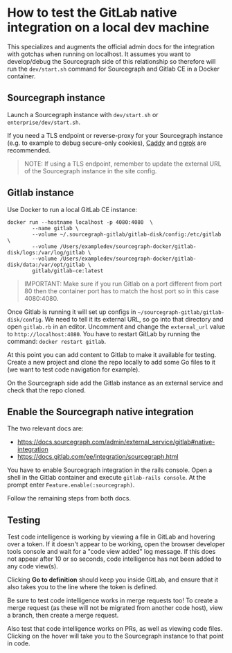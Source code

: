 # How to test the GitLab native integration on a local dev machine

This specializes and augments the official admin docs for the integration with gotchas when running on localhost.
It assumes you want to develop/debug the Sourcegraph side of this relationship so therefore will run the `dev/start.sh`
command for Sourcegraph and Gitlab CE in a Docker container.

## Sourcegraph instance

Launch a Sourcegraph instance with `dev/start.sh` or `enterprise/dev/start.sh`.

If you need a TLS endpoint or reverse-proxy for your Sourcegraph instance (e.g. to example to debug secure-only cookies), [Caddy](https://caddyserver.com/) and
[ngrok](https://dashboard.ngrok.com/get-started) are recommended.

> NOTE: If using a TLS endpoint, remember to update the external URL of the Sourcegraph instance in the site config.

## Gitlab instance

Use Docker to run a local GitLab CE instance:

```shell script
docker run --hostname localhost -p 4080:4080  \
        --name gitlab \
        --volume ~/.sourcegraph-gitlab/gitlab-disk/config:/etc/gitlab \
        --volume /Users/exampledev/sourcegraph-docker/gitlab-disk/logs:/var/log/gitlab \
        --volume /Users/exampledev/sourcegraph-docker/gitlab-disk/data:/var/opt/gitlab \
        gitlab/gitlab-ce:latest
```

> IMPORTANT: Make sure if you run Gitlab on a port different from port 80 then the container port has to match the host port
> so in this case 4080:4080.

Once Gitlab is running it will set up configs in `~/sourcegraph-gitlab/gitlab-disk/config`. We need to tell it
its external URL, so go into that directory and open `gitlab.rb` in an editor. Uncomment and change the `external_url` value to `http://localhost:4080`.
You have to restart GitLab by running the command: `docker restart gitlab`.

At this point you can add content to Gitlab to make it available for testing. Create a new project and clone the repo
locally to add some Go files to it (we want to test code navigation for example).

On the Sourcegraph side add the Gitlab instance as an external service and check that the repo cloned.

## Enable the Sourcegraph native integration

The two relevant docs are:

- https://docs.sourcegraph.com/admin/external_service/gitlab#native-integration
- https://docs.gitlab.com/ee/integration/sourcegraph.html

You have to enable Sourcegraph integration in the rails console. Open a shell in the Gitlab container and execute `gitlab-rails console`.
At the prompt enter `Feature.enable(:sourcegraph)`.

Follow the remaining steps from both docs.

## Testing

Test code intelligence is working by viewing a file in GitLab and hovering over a token. If it doesn't appear to be working, open the browser developer tools console and wait for a "code view added" log message. If this does not appear after 10 or so seconds, code intelligence has not been added to any code view(s).

Clicking **Go to definition** should keep you inside GitLab, and ensure that it also takes you to the line where the token is defined.

Be sure to test code intelligence works in merge requests too! To create a merge request (as these will not be migrated from another code host), view a branch, then create a merge request.

Also test that code intelligence works on PRs, as well as viewing code files.
Clicking on the hover will take you to the Sourcegraph instance to that point in code.
